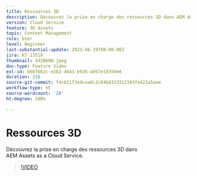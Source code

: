 ```yaml
---
title: Ressources 3D
description: Découvrez la prise en charge des ressources 3D dans AEM Assets as a Cloud Service.
version: Cloud Service
feature: 3D Assets
topic: Content Management
role: User
level: Beginner
last-substantial-update: 2023-06-19T00:00:00Z
jira: KT-13519
thumbnail: 3420690.jpeg
doc-type: Feature Video
exl-id: b08f662c-e2b2-4643-b92b-a957e1d359e8
duration: 116
source-git-commit: f4c621f3a9caa8c2c64b8323312343fe421a5aee
workflow-type: ht
source-wordcount: '28'
ht-degree: 100%

---
```


# Ressources 3D

Découvrez la prise en charge des ressources 3D dans AEM Assets as a Cloud Service.

>[!VIDEO](https://video.tv.adobe.com/v/3420690/?learn=on)
